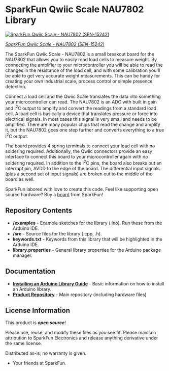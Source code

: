 SparkFun Qwiic Scale NAU7802 Library
===========================================================

 [![SparkFun Qwiic Scale - NAU7802 (SEN-15242)](https://cdn.sparkfun.com/assets/parts/1/3/7/0/0/Scale_Converted_to_Digital_-_SparkFun_Qwiic_Scale.jpg)](https://www.sparkfun.com/products/15242) 

[*SparkFun Qwiic Scale - NAU7802 (SEN-15242)*](https://www.sparkfun.com/products/15242)

The SparkFun Qwiic Scale - NAU7802 is a small breakout board for the NAU7802 that allows you to easily read load cells to measure weight. By connecting the amplifier to your microcontroller you will be able to read the changes in the resistance of the load cell, and with some calibration you'll be able to get very accurate weight measurements. This can be handy for creating your own industrial scale, process control or simple presence detection.

Connect a load cell and the Qwiic Scale translates the data into something your microcontroller can read. The NAU7802 is an ADC with built in gain and I<sup>2</sup>C output to amplify and convert the readings from a standard load cell. A load cell is basically a device that translates pressure or force into electrical signals. In most cases this signal is very small and needs to be amplified. There are many popular chips that read the change and amplify it, but the NAU7802 goes one step further and converts everything to a true I<sup>2</sup>C output.  

The board provides 4 spring terminals to connect your load cell with no soldering required. Additionally, the Qwiic connectors provide an easy interface to connect this board to your microcontroller again with no soldering required. In addition to the I<sup>2</sup>C pins, the board also breaks out an interrupt pin, AVDD to the edge of the board. The differential input signals (plus a second set of input signals) are broken out to the middle of the board as well.

SparkFun labored with love to create this code. Feel like supporting open source hardware? 
Buy a [board](https://www.sparkfun.com/products/15242) from SparkFun!

Repository Contents
-------------------

* **/examples** - Example sketches for the library (.ino). Run these from the Arduino IDE. 
* **/src** - Source files for the library (.cpp, .h).
* **keywords.txt** - Keywords from this library that will be highlighted in the Arduino IDE. 
* **library.properties** - General library properties for the Arduino package manager. 

Documentation
--------------

* **[Installing an Arduino Library Guide](https://learn.sparkfun.com/tutorials/installing-an-arduino-library)** - Basic information on how to install an Arduino library.
* **[Product Repository](https://github.com/sparkfun/Qwiic_Scale)** - Main repository (including hardware files)

License Information
-------------------

This product is _**open source**_! 

Please use, reuse, and modify these files as you see fit. Please maintain attribution to SparkFun Electronics and release anything derivative under the same license.

Distributed as-is; no warranty is given.

- Your friends at SparkFun.
